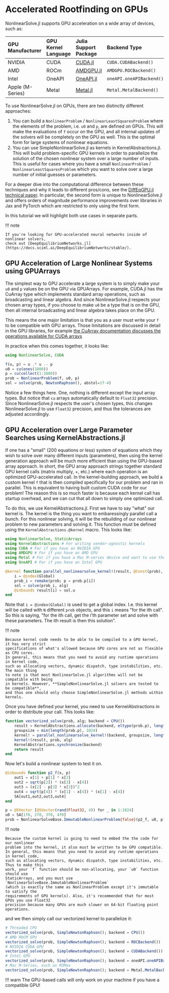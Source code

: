 # Accelerated Rootfinding on GPUs

NonlinearSolve.jl supports GPU acceleration on a wide array of devices, such as:

| GPU Manufacturer | GPU Kernel Language | Julia Support Package                              | Backend Type             |
|:---------------- |:------------------- |:-------------------------------------------------- |:------------------------ |
| NVIDIA           | CUDA                | [CUDA.jl](https://github.com/JuliaGPU/CUDA.jl)     | `CUDA.CUDABackend()`     |
| AMD              | ROCm                | [AMDGPU.jl](https://github.com/JuliaGPU/AMDGPU.jl) | `AMDGPU.ROCBackend()`    |
| Intel            | OneAPI              | [OneAPI.jl](https://github.com/JuliaGPU/oneAPI.jl) | `oneAPI.oneAPIBackend()` |
| Apple (M-Series) | Metal               | [Metal.jl](https://github.com/JuliaGPU/Metal.jl)   | `Metal.MetalBackend()`   |

To use NonlinearSolve.jl on GPUs, there are two distinctly different approaches:

1. You can build a `NonlinearProblem` / `NonlinearLeastSquaresProblem` where the elements
   of the problem, i.e. `u0` and `p`, are defined on GPUs. This will make the evaluations
   of `f` occur on the GPU, and all internal updates of the solvers will be completely
   on the GPU as well. This is the optimal form for large systems of nonlinear equations.
2. You can use SimpleNonlinearSolve.jl as kernels in KernelAbstractions.jl. This will build
   problem-specific GPU kernels in order to parallelize the solution of the chosen nonlinear
   system over a large number of inputs. This is useful for cases where you have a small
   `NonlinearProblem` / `NonlinearLeastSquaresProblem` which you want to solve over a large
   number of initial guesses or parameters.

For a deeper dive into the computational difference between these techniques and why it
leads to different pros/cons, see the
[DiffEqGPU.jl technical paper](https://www.sciencedirect.com/science/article/abs/pii/S0045782523007156).
In particular, the second form is unique to NonlinearSolve.jl and offers orders of magnitude
performance improvements over libraries in Jax and PyTorch which are restricted to only
using the first form.

In this tutorial we will highlight both use cases in separate parts.

!!! note

    If you're looking for GPU-accelerated neural networks inside of nonlinear solvers,
    check out [DeepEquilibriumNetworks.jl](https://docs.sciml.ai/DeepEquilibriumNetworks/stable/).

## GPU Acceleration of Large Nonlinear Systems using GPUArrays

The simplest way to GPU accelerate a large system is to simply make your `u0` and `p` values
be on the GPU via GPUArrays. For example, CUDA.jl has the CuArray type which implements
standard array operations, such as broadcasting and linear algebra. And since
NonlinearSolve.jl respects your chosen array types, if you choose to make `u0` be a type
that is on the GPU, then all internal broadcasting and linear algebra takes place on the
GPU.

This means the one major limitation is that you as a user must write your `f` to be
compatible with GPU arrays. Those limitations are discussed in detail in the GPU libraries,
for example
[the CuArray documentation discusses the operations available for CUDA arrays](https://cuda.juliagpu.org/stable/usage/array/)

In practice when this comes together, it looks like:

```julia
using NonlinearSolve, CUDA

f(u, p) = u .* u .- p
u0 = cu(ones(1000))
p = cu(collect(1:1000))
prob = NonlinearProblem(f, u0, p)
sol = solve(prob, NewtonRaphson(), abstol=1f-4)
```

Notice a few things here. One, nothing is different except the input array types. But
notice that `cu` arrays automatically default to `Float32` precision. Since NonlinearSolve.jl
respects the user's chosen types, this changes NonlinearSolve.jl to use `Float32` precision,
and thus the tolerances are adjusted accordingly.

## GPU Acceleration over Large Parameter Searches using KernelAbstractions.jl

If one has a "small" (200 equations or less) system of equations which they wish to solve
over many different inputs (parameters), then using the kernel generation approach will be
much more efficient than using the GPU-based array approach. In short, the GPU array
approach strings together standard GPU kernel calls (matrix multiply, +, etc.) where each
operation is an optimized GPU-accelerated call. In the kernel-building approach, we build
a custom kernel `f` that is then compiled specifically for our problem and ran in parallel.
This is equivalent to having built custom CUDA code for our problem! The reason this is
so much faster is because each kernel call has startup overhead, and we can cut that all
down to simply one optimized call.

To do this, we use KernelAbstractions.jl. First we have to say "what" our kernel is. The
kernel is the thing you want to embaressingly parallel call a bunch. For this nonlinear
solving, it will be the rebuilding of our nonlinear problem to new parameters and solving
it. This function must be defined using the `KernelAbstractions.@kernel` macro. This looks
like:

```julia
using NonlinearSolve, StaticArrays
using KernelAbstractions # For writing vendor-agnostic kernels
using CUDA # For if you have an NVIDIA GPU
using AMDGPU # For if you have an AMD GPU
using Metal # For if you have a Mac M-series device and want to use the built-in GPU
using OneAPI # For if you have an Intel GPU

@kernel function parallel_nonlinearsolve_kernel!(result, @Const(prob), @Const(alg))
    i = @index(Global)
    prob_i = remake(prob; p = prob.p[i])
    sol = solve(prob_i, alg)
    @inbounds result[i] = sol.u
end
```

Note that `i = @index(Global)` is used to get a global index. I.e. this kernel will be
called with `N` different `prob` objects, and this `i` means "for the ith call". So this
is saying, "for the ith call, get the i'th parameter set and solve with these parameters.
The ith result is then this solution".

!!! note

    Because kernel code needs to be able to be compiled to a GPU kernel, it has very strict
    specifications of what's allowed because GPU cores are not as flexible as CPU cores.
    In general, this means that you need to avoid any runtime operations in kernel code,
    such as allocating vectors, dynamic dispatch, type instabilities, etc. The main thing
    to note is that most NonlinearSolve.jl algorithms will not be compatible with being
    in kernels. However, **SimpleNonlinearSolve.jl solvers are tested to be compatible**,
    and thus one should only choose SimpleNonlinearSolve.jl methods within kernels.

Once you have defined your kernel, you need to use KernelAbstractions in order to distribute
your call. This looks like:

```julia
function vectorized_solve(prob, alg; backend = CPU())
    result = KernelAbstractions.allocate(backend, eltype(prob.p), length(prob.p))
    groupsize = min(length(prob.p), 1024)
    kernel! = parallel_nonlinearsolve_kernel!(backend, groupsize, length(prob.p))
    kernel!(result, prob, alg)
    KernelAbstractions.synchronize(backend)
    return result
end
```

Now let's build a nonlinear system to test it on.

```julia
@inbounds function p2_f(x, p)
    out1 = x[1] + p[1] * x[2]
    out2 = sqrt(p[2]) * (x[3] - x[4])
    out3 = (x[2] - p[3] * x[3])^2
    out4 = sqrt(p[4]) * (x[1] - x[4]) * (x[1] - x[4])
    SA[out1,out2,out3,out4]
end

p = @SVector [@SVector(rand(Float32, 4)) for _ in 1:1024]
u0 = SA[1f0, 2f0, 3f0, 4f0]
prob = NonlinearSolveBase.ImmutableNonlinearProblem{false}(p2_f, u0, p)
```

!!! note

    Because the custom kernel is going to need to embed the the code for our nonlinear
    problem into the kernel, it also must be written to be GPU compatible.
    In general, this means that you need to avoid any runtime operations in kernel code,
    such as allocating vectors, dynamic dispatch, type instabilities, etc. Thus to make this
    work, your `f` function should be non-allocating, your `u0` function should use
    StaticArrays, and you must use `NonlinearSolveBase.ImmutableNonlinearProblem`
    (which is exactly the same as NonlinearProblem except it's immutable to satisfy the
    requirements of GPU kernels). Also, it's recommended that for most GPUs you use Float32
    precision because many GPUs are much slower on 64-bit floating point operations.

and we then simply call our vectorized kernel to parallelize it:

```julia
# Threaded CPU
vectorized_solve(prob, SimpleNewtonRaphson(); backend = CPU())
# AMD ROCM GPU
vectorized_solve(prob, SimpleNewtonRaphson(); backend = ROCBackend())
# NVIDIA CUDA GPU
vectorized_solve(prob, SimpleNewtonRaphson(); backend = CUDABackend())
# Intel GPU
vectorized_solve(prob, SimpleNewtonRaphson(); backend = oneAPI.oneAPIBackend())
# Mac M-Series, such as M3Max
vectorized_solve(prob, SimpleNewtonRaphson(); backend = Metal.MetalBackend())
```

!!! warn
    The GPU-based calls will only work on your machine if you have a compatible GPU!
